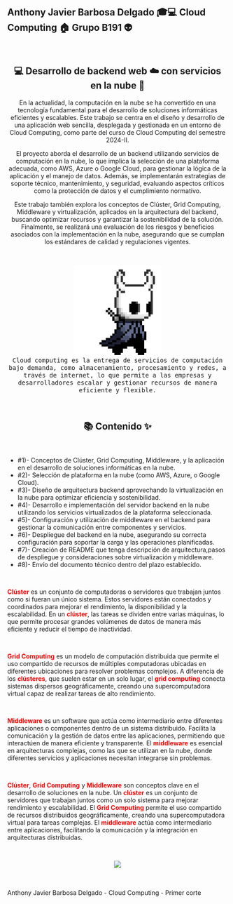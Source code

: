 ## Anthony Javier Barbosa Delgado 🎓💻    Cloud Computing 🏠 Grupo B191 👽
<br>
<h2 align="center">💻 Desarrollo de backend web ☁️ con servicios en la nube 🚀</h2>
<p align="center">
En la actualidad, la computación en la nube se ha convertido en una tecnología fundamental para el desarrollo de soluciones informáticas eficientes y escalables. Este trabajo se centra en el diseño y desarrollo de una aplicación web sencilla, desplegada y gestionada en un entorno de Cloud Computing, como parte del curso de Cloud Computing del semestre 2024-II. </p>

<p align="center"> El proyecto aborda el desarrollo de un backend utilizando servicios de computación en la nube, lo que implica la selección de una plataforma adecuada, como AWS, Azure o Google Cloud, para gestionar la lógica de la aplicación y el manejo de datos. Además, se implementarán estrategias de soporte técnico, mantenimiento, y seguridad, evaluando aspectos críticos como la protección de datos y el cumplimiento normativo.</p>

<p align="center"> Este trabajo también explora los conceptos de Clúster, Grid Computing, Middleware y virtualización, aplicados en la arquitectura del backend, buscando optimizar recursos y garantizar la sostenibilidad de la solución. Finalmente, se realizará una evaluación de los riesgos y beneficios asociados con la implementación en la nube, asegurando que se cumplan los estándares de calidad y regulaciones vigentes.</p>
<br>
<p align="center">
  <img src="https://raw.githubusercontent.com/TanZng/TanZng/master/assets/hollor_knight3.gif" width="200"/>
  <br>
  <samp>
    Cloud computing es la entrega de servicios de computación bajo demanda, como almacenamiento, procesamiento y redes, a través de internet, lo que permite a las empresas y desarrolladores escalar y gestionar recursos de manera eficiente y flexible.
  </samp>
  <br>
</p>
<br>
<h2 align="center">📚 Contenido ✨ </h2>

<br>

- #1)- Conceptos de Clúster, Grid Computing, Middleware, y la aplicación en el desarrollo de soluciones informáticas en la nube.
- #2)- Selección de plataforma en la nube (como AWS, Azure, o Google Cloud).
- #3)- Diseño de arquitectura backend aprovechando la virtualización en la nube para optimizar eficiencia y sostenibilidad.
- #4)- Desarrollo e implementación del servidor backend en la nube utilizando los servicios virtualizados de la plataforma seleccionada.
- #5)- Configuración y utilización de middleware en el backend para gestionar la comunicación entre componentes y servicios.
- #6)- Despliegue del backend en la nube, asegurando su correcta configuración para soportar la carga y las operaciones planificadas.
- #7)- Creación de README que tenga descripción de arquitectura,pasos de despliegue y consideraciones sobre virtualización y middleware.
- #8)- Envío del documento técnico dentro del plazo establecido.
<br>
<p><strong style="color:red;">Clúster</strong> es un conjunto de computadoras o servidores que trabajan juntos como si fueran un único sistema. Estos servidores están conectados y coordinados para mejorar el rendimiento, la disponibilidad y la escalabilidad. En un <strong style="color:red;">clúster</strong>, las tareas se dividen entre varias máquinas, lo que permite procesar grandes volúmenes de datos de manera más eficiente y reducir el tiempo de inactividad.</p>
<br>
<p><strong style="color:red;">Grid Computing</strong> es un modelo de computación distribuida que permite el uso compartido de recursos de múltiples computadoras ubicadas en diferentes ubicaciones para resolver problemas complejos. A diferencia de los <strong style="color:red;">clústeres</strong>, que suelen estar en un solo lugar, el <strong style="color:red;">grid computing</strong> conecta sistemas dispersos geográficamente, creando una supercomputadora virtual capaz de realizar tareas de alto rendimiento.</p>
<br>
<p><strong style="color:red;">Middleware</strong> es un software que actúa como intermediario entre diferentes aplicaciones o componentes dentro de un sistema distribuido. Facilita la comunicación y la gestión de datos entre las aplicaciones, permitiendo que interactúen de manera eficiente y transparente. El <strong style="color:red;">middleware</strong> es esencial en arquitecturas complejas, como las que se utilizan en la nube, donde diferentes servicios y aplicaciones necesitan integrarse sin problemas.</p>
<br>
<p><strong style="color:red;">Clúster</strong>, <strong style="color:red;">Grid Computing</strong> y <strong style="color:red;">Middleware</strong> son conceptos clave en el desarrollo de soluciones en la nube. Un <strong style="color:red;">clúster</strong> es un conjunto de servidores que trabajan juntos como un solo sistema para mejorar rendimiento y escalabilidad. El <strong style="color:red;">Grid Computing</strong> permite el uso compartido de recursos distribuidos geográficamente, creando una supercomputadora virtual para tareas complejas. El <strong style="color:red;">middleware</strong> actúa como intermediario entre aplicaciones, facilitando la comunicación y la integración en arquitecturas distribuidas.</p>
<br>
<p align="center">
  <img src="https://user-images.githubusercontent.com/5713670/87202985-820dcb80-c2b6-11ea-9f56-7ec461c497c3.gif" width="200"/>
  <br>
</p>
<br>


Anthony Javier Barbosa Delgado - Cloud Computing - Primer corte
